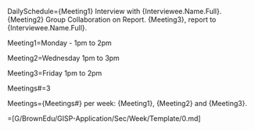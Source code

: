 DailySchedule={Meeting1} Interview with {Interviewee.Name.Full}.  {Meeting2} Group Collaboration on Report.  {Meeting3}, report to {Interviewee.Name.Full}.

Meeting1=Monday - 1pm to 2pm

Meeting2=Wednesday 1pm to 3pm

Meeting3=Friday 1pm to 2pm

Meetings#=3

Meetings={Meetings#} per week: {Meeting1}, {Meeting2} and {Meeting3}.

=[G/BrownEdu/GISP-Application/Sec/Week/Template/0.md]
